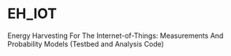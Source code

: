 # EH_IOT
Energy Harvesting For The Internet-of-Things: Measurements And Probability Models (Testbed and Analysis Code)
